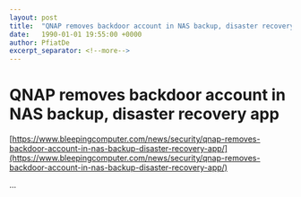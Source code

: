 ```yaml
---
layout: post
title:  "QNAP removes backdoor account in NAS backup, disaster recovery app"
date:   1990-01-01 19:55:00 +0000
author: PfiatDe
excerpt_separator: <!--more-->
---
```


# QNAP removes backdoor account in NAS backup, disaster recovery app

[https://www.bleepingcomputer.com/news/security/qnap-removes-backdoor-account-in-nas-backup-disaster-recovery-app/](https://www.bleepingcomputer.com/news/security/qnap-removes-backdoor-account-in-nas-backup-disaster-recovery-app/)

...
<!--more-->
